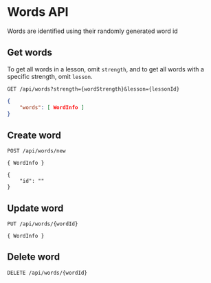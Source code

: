 # Words API

Words are identified using their randomly generated word id

## Get words
To get all words in a lesson, omit `strength`, and to get all words with a specific strength, omit `lesson`.
```
GET /api/words?strength={wordStrength}&lesson={lessonId}
```
```json
{
	"words": [ WordInfo ]
}
```

## Create word
```
POST /api/words/new
```
```
{ WordInfo }
```
```
{
	"id": ""
}
```

## Update word
```
PUT /api/words/{wordId}
```
```
{ WordInfo }
```

## Delete word
```
DELETE /api/words/{wordId}
```